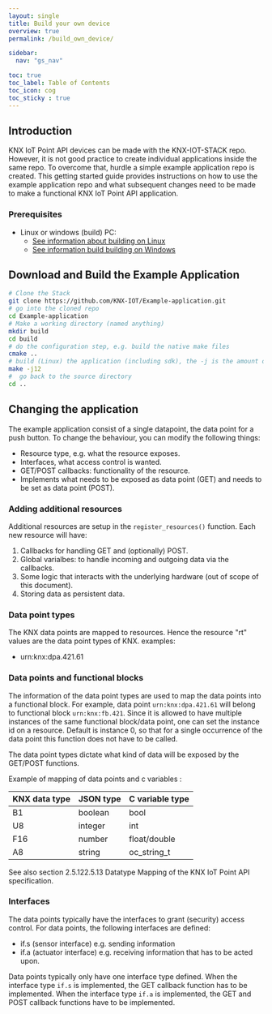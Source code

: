 ```yaml
---
layout: single
title: Build your own device
overview: true
permalink: /build_own_device/

sidebar:
  nav: "gs_nav"

toc: true
toc_label: Table of Contents
toc_icon: cog
toc_sticky : true
---
```



## Introduction

KNX IoT Point API devices can be made with the KNX-IOT-STACK repo.
However, it is not good practice to create individual applications inside the same repo.
To overcome that, hurdle a simple example application repo is created.
This getting started guide provides instructions on how to use the example application repo and what subsequent changes need to be made to make a functional KNX IoT Point API application.

### Prerequisites

- Linux or windows (build) PC:
  - [See information about building on Linux](/building_linux)
  - [See information build building on Windows](/building_windows)

## Download and Build the Example Application

```bash
# Clone the Stack
git clone https://github.com/KNX-IOT/Example-application.git
# go into the cloned repo
cd Example-application
# Make a working directory (named anything)
mkdir build
cd build 
# do the configuration step, e.g. build the native make files
cmake ..
# build (Linux) the application (including sdk), the -j is the amount of processors the build will be using
make -j12
#  go back to the source directory
cd ..
```

## Changing the application

The example application consist of a single datapoint, the data point for a push button. To change the behaviour, you can modify the following things:

- Resource type, e.g. what the resource exposes.
- Interfaces, what access control is wanted.
- GET/POST callbacks: functionality of the resource.
- Implements what needs to be exposed as data point (GET) and needs to be set as data point (POST).

### Adding additional resources

Additional resources are setup in the `register_resources()` function.
Each new resource will have:

1. Callbacks for handling GET and (optionally) POST.
2. Global varialbes: to handle incoming and outgoing data via the callbacks.
3. Some logic that interacts with the underlying hardware (out of scope of this document).
4. Storing data as persistent data.

### Data point types

The KNX data points are mapped to resources.
Hence the resource "rt" values are the data point types of KNX.
examples:

- urn:knx:dpa.421.61

### Data points and functional blocks

The information of the data point types are used to map the data points into a functional block. For example, data point `urn:knx:dpa.421.61` will belong to functional block `urn:knx:fb.421`. Since it is allowed to have multiple instances of the same functional block/data point, one can set the instance id on a resource. Default is instance 0, so that for a single occurrence of the data point this function does not have to be called.

The data point types dictate what kind of data will be exposed by the GET/POST functions.

Example of mapping of data points and c variables :

|  KNX data type |  JSON type | C variable type |
|----------------| -----------| --------------- |
| B1             | boolean    | bool            |
| U8             | integer    | int             |
| F16            | number     | float/double    |
| A8             | string     | oc_string_t     |

See also section 2.5.122.5.13 Datatype Mapping of the KNX IoT Point API specification.

### Interfaces

The data points typically have the interfaces to grant (security) access control.
For data points, the following interfaces are defined:

- if.s (sensor interface) e.g. sending information
- if.a (actuator interface) e.g. receiving information that has to be acted upon.

Data points typically only have one interface type defined.
When the interface type `if.s` is implemented, the GET callback function has to be implemented.
When the interface type `if.a` is implemented, the GET and POST callback functions have to be implemented.
